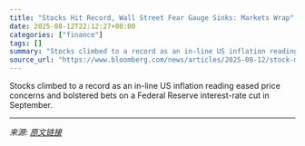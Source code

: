 ```yaml
---
title: "Stocks Hit Record, Wall Street Fear Gauge Sinks: Markets Wrap"
date: 2025-08-12T22:12:27+08:00
categories: ["finance"]
tags: []
summary: "Stocks climbed to a record as an in-line US inflation reading eased price concerns and bolstered bets on a Federal Reserve interest-rate cut in September."
source_url: "https://www.bloomberg.com/news/articles/2025-08-12/stock-market-today-dow-s-p-live-updates"
---
```


Stocks climbed to a record as an in-line US inflation reading eased price concerns and bolstered bets on a Federal Reserve interest-rate cut in September.

---

*来源: [原文链接](https://www.bloomberg.com/news/articles/2025-08-12/stock-market-today-dow-s-p-live-updates)*
